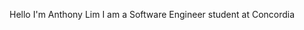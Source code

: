 Hello I'm Anthony Lim
I am a Software Engineer student at Concordia


<!---
antholim/antholim is a ✨ special ✨ repository because its `README.md` (this file) appears on your GitHub profile.
You can click the Preview link to take a look at your changes.
--->
